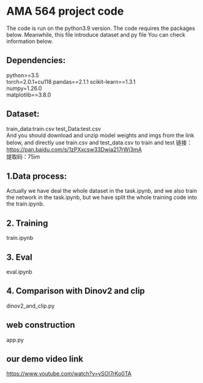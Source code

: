 # AMA 564 project code
The code is run on the python3.9 version. The code requires the packages below. Meanwhile, this file introduce dataset and py file You can check information below.
## Dependencies:
python>=3.5  
torch=2.0.1+cu118
pandas==2.1.1
scikit-learn==1.3.1  
numpy=1.26.0  
matplotlib==3.8.0 

## Dataset:
train_data:train.csv test_Data:test.csv  
And you should download and unzip model weights and imgs from the link below, and directly use train.csv and test_data.csv to train and test
链接：https://pan.baidu.com/s/1zPXxcsw33Dwia217rWj3mA   
提取码：75im

## 1.Data process:
Actually we have deal the whole dataset in the task.ipynb, and we also train the network in the task.ipynb, but we have split the whole training code into the train.ipynb.
## 2. Training 
train.ipynb
## 3. Eval
eval.ipynb
## 4. Comparison with Dinov2 and clip
dinov2_and_clip.py
## web construction
app.py
## our demo video link
https://www.youtube.com/watch?v=ySOl7rKo0TA

